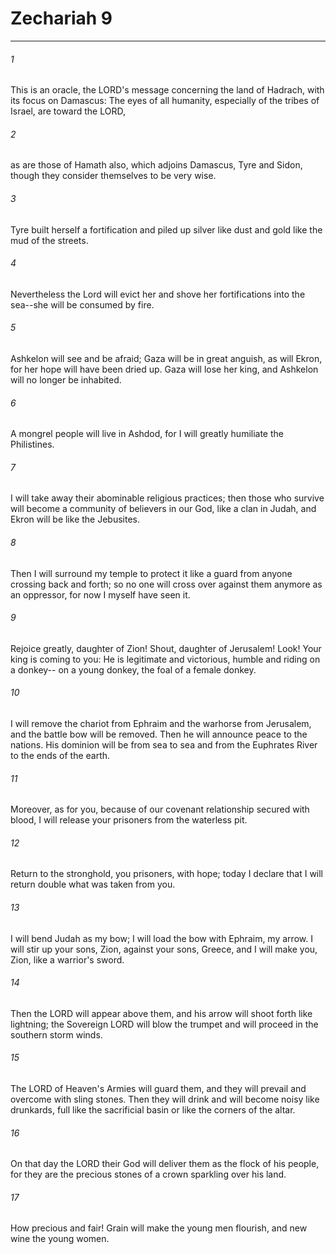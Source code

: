 # Zechariah 9
***



###### 1 
This is an oracle, the LORD's message concerning the land of Hadrach, with its focus on Damascus: The eyes of all humanity, especially of the tribes of Israel, are toward the LORD, 

###### 2 
as are those of Hamath also, which adjoins Damascus, Tyre and Sidon, though they consider themselves to be very wise. 

###### 3 
Tyre built herself a fortification and piled up silver like dust and gold like the mud of the streets. 

###### 4 
Nevertheless the Lord will evict her and shove her fortifications into the sea--she will be consumed by fire. 

###### 5 
Ashkelon will see and be afraid; Gaza will be in great anguish, as will Ekron, for her hope will have been dried up. Gaza will lose her king, and Ashkelon will no longer be inhabited. 

###### 6 
A mongrel people will live in Ashdod, for I will greatly humiliate the Philistines. 

###### 7 
I will take away their abominable religious practices; then those who survive will become a community of believers in our God, like a clan in Judah, and Ekron will be like the Jebusites. 

###### 8 
Then I will surround my temple to protect it like a guard from anyone crossing back and forth; so no one will cross over against them anymore as an oppressor, for now I myself have seen it. 

###### 9 
Rejoice greatly, daughter of Zion! Shout, daughter of Jerusalem! Look! Your king is coming to you: He is legitimate and victorious, humble and riding on a donkey-- on a young donkey, the foal of a female donkey. 

###### 10 
I will remove the chariot from Ephraim and the warhorse from Jerusalem, and the battle bow will be removed. Then he will announce peace to the nations. His dominion will be from sea to sea and from the Euphrates River to the ends of the earth. 

###### 11 
Moreover, as for you, because of our covenant relationship secured with blood, I will release your prisoners from the waterless pit. 

###### 12 
Return to the stronghold, you prisoners, with hope; today I declare that I will return double what was taken from you. 

###### 13 
I will bend Judah as my bow; I will load the bow with Ephraim, my arrow. I will stir up your sons, Zion, against your sons, Greece, and I will make you, Zion, like a warrior's sword. 

###### 14 
Then the LORD will appear above them, and his arrow will shoot forth like lightning; the Sovereign LORD will blow the trumpet and will proceed in the southern storm winds. 

###### 15 
The LORD of Heaven's Armies will guard them, and they will prevail and overcome with sling stones. Then they will drink and will become noisy like drunkards, full like the sacrificial basin or like the corners of the altar. 

###### 16 
On that day the LORD their God will deliver them as the flock of his people, for they are the precious stones of a crown sparkling over his land. 

###### 17 
How precious and fair! Grain will make the young men flourish, and new wine the young women.
